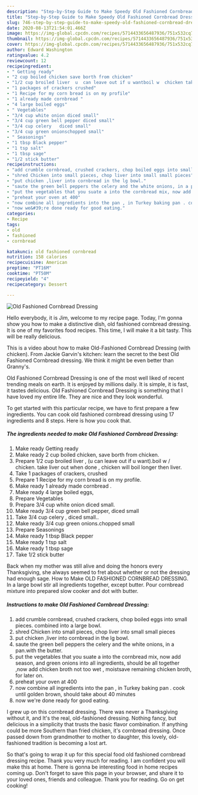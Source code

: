 ```yaml
---
description: "Step-by-Step Guide to Make Speedy Old Fashioned Cornbread Dressing"
title: "Step-by-Step Guide to Make Speedy Old Fashioned Cornbread Dressing"
slug: 746-step-by-step-guide-to-make-speedy-old-fashioned-cornbread-dressing
date: 2020-08-13T21:54:01.466Z
image: https://img-global.cpcdn.com/recipes/5714433656487936/751x532cq70/old-fashioned-cornbread-dressing-recipe-main-photo.jpg
thumbnail: https://img-global.cpcdn.com/recipes/5714433656487936/751x532cq70/old-fashioned-cornbread-dressing-recipe-main-photo.jpg
cover: https://img-global.cpcdn.com/recipes/5714433656487936/751x532cq70/old-fashioned-cornbread-dressing-recipe-main-photo.jpg
author: Edward Washington
ratingvalue: 4.2
reviewcount: 12
recipeingredient:
- " Getting ready"
- "2 cup boiled chicken save borth from chicken"
- "1/2 cup broiled liver  u  can leave out if u wantboil w  chicken take liver out when done  chicken will boil  longer then liver"
- "1 packages of crackers crushed"
- "1 Recipe for my corn bread is on my profile"
- "1 already made cornbread "
- "4 large boiled eggs"
- " Vegetables"
- "3/4 cup white onion diced small"
- "3/4 cup green bell pepper diced small"
- "3/4 cup celery   diced small"
- "3/4 cup green onionschopped small"
- " Seasonings"
- "1 tbsp Black pepper"
- "1 tsp salt"
- "1 tbsp sage"
- "1/2 stick butter"
recipeinstructions:
- "add crumble cornbread, crushed crackers, chop boiled eggs into small pieces. combined into a large bowl."
- "shred Chicken into small pieces, chop liver into small small pieces"
- "put chicken ,liver into cornbread in the lg bowl."
- "saute the green bell peppers the celery and the white onions, in a pan.with the butter."
- "put the vegetables that you suate a into the cornbread mix, now add season, and green onions into all ingredients, should be all together ,now add chicken broth not too wet , moistsave remaining chicken broth, for later on."
- "preheat your oven at 400"
- "now combine all ingredients into the pan , in Turkey baking pan . cook until golden brown, should take about 40 minutes"
- "now we&#39;re done ready for good eating."
categories:
- Recipe
tags:
- old
- fashioned
- cornbread

katakunci: old fashioned cornbread 
nutrition: 158 calories
recipecuisine: American
preptime: "PT16M"
cooktime: "PT50M"
recipeyield: "4"
recipecategory: Dessert

---
```



![Old Fashioned Cornbread Dressing](https://img-global.cpcdn.com/recipes/5714433656487936/751x532cq70/old-fashioned-cornbread-dressing-recipe-main-photo.jpg)

Hello everybody, it is Jim, welcome to my recipe page. Today, I'm gonna show you how to make a distinctive dish, old fashioned cornbread dressing. It is one of my favorites food recipes. This time, I will make it a bit tasty. This will be really delicious.

This is a video about how to make Old-Fashioned Cornbread Dressing (with chicken). From Jackie Garvin&#39;s kitchen: learn the secret to the best Old Fashioned Cornbread dressing. We think it might be even better than Granny&#39;s.

Old Fashioned Cornbread Dressing is one of the most well liked of recent trending meals on earth. It is enjoyed by millions daily. It is simple, it is fast, it tastes delicious. Old Fashioned Cornbread Dressing is something that I have loved my entire life. They are nice and they look wonderful.


To get started with this particular recipe, we have to first prepare a few ingredients. You can cook old fashioned cornbread dressing using 17 ingredients and 8 steps. Here is how you cook that.

<!--inarticleads1-->

##### The ingredients needed to make Old Fashioned Cornbread Dressing:

1. Make ready  Getting ready
1. Make ready 2 cup boiled chicken, save borth from chicken.
1. Prepare 1/2 cup broiled liver , (u  can leave out if u want).boil w / chicken. take liver out when done , chicken will boil  longer then liver.
1. Take 1 packages of crackers, crushed
1. Prepare 1 Recipe for my corn bread is on my profile.
1. Make ready 1 already made cornbread .
1. Make ready 4 large boiled eggs,
1. Prepare  Vegetables
1. Prepare 3/4 cup white onion diced small.
1. Make ready 3/4 cup green bell pepper, diced small
1. Take 3/4 cup celery  , diced small..
1. Make ready 3/4 cup green onions.chopped small
1. Prepare  Seasonings
1. Make ready 1 tbsp Black pepper
1. Make ready 1 tsp salt
1. Make ready 1 tbsp sage
1. Take 1/2 stick butter


Back when my mother was still alive and doing the honors every Thanksgiving, she always seemed to fret about whether or not the dressing had enough sage. How to Make OLD FASHIONED CORNBREAD DRESSING. In a large bowl stir all ingredients together, except butter. Pour cornbread mixture into prepared slow cooker and dot with butter. 

<!--inarticleads2-->

##### Instructions to make Old Fashioned Cornbread Dressing:

1. add crumble cornbread, crushed crackers, chop boiled eggs into small pieces. combined into a large bowl.
1. shred Chicken into small pieces, chop liver into small small pieces
1. put chicken ,liver into cornbread in the lg bowl.
1. saute the green bell peppers the celery and the white onions, in a pan.with the butter.
1. put the vegetables that you suate a into the cornbread mix, now add season, and green onions into all ingredients, should be all together ,now add chicken broth not too wet , moistsave remaining chicken broth, for later on.
1. preheat your oven at 400
1. now combine all ingredients into the pan , in Turkey baking pan . cook until golden brown, should take about 40 minutes
1. now we&#39;re done ready for good eating.


I grew up on this cornbread dressing. There was never a Thanksgiving without it, and It&#39;s the real, old-fashioned dressing. Nothing fancy, but delicious in a simplicity that trusts the basic flavor combination. If anything could be more Southern than fried chicken, it&#39;s cornbread dressing. Once passed down from grandmother to mother to daughter, this lovely, old-fashioned tradition is becoming a lost art. 

So that's going to wrap it up for this special food old fashioned cornbread dressing recipe. Thank you very much for reading. I am confident you will make this at home. There is gonna be interesting food in home recipes coming up. Don't forget to save this page in your browser, and share it to your loved ones, friends and colleague. Thank you for reading. Go on get cooking!

